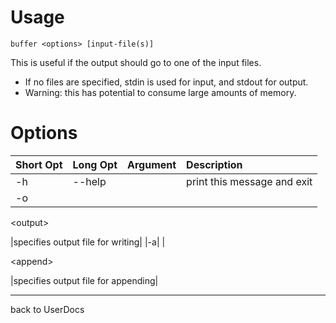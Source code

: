 # Usage #

`buffer <options> [input-file(s)]`

This is useful if the output should go to one of the input files.

  * If no files are specified, stdin is used for input, and stdout for output.
  * Warning: this has potential to consume large amounts of memory.


# Options #
|**Short Opt**|**Long Opt**|**Argument**|**Description**|
|:------------|:-----------|:-----------|:--------------|
|-h|--help|  |print this message and exit|
|-o|  |

&lt;output&gt;

 |specifies output file for writing|
|-a|  |

&lt;append&gt;

 |specifies output file for appending|


---

back to UserDocs